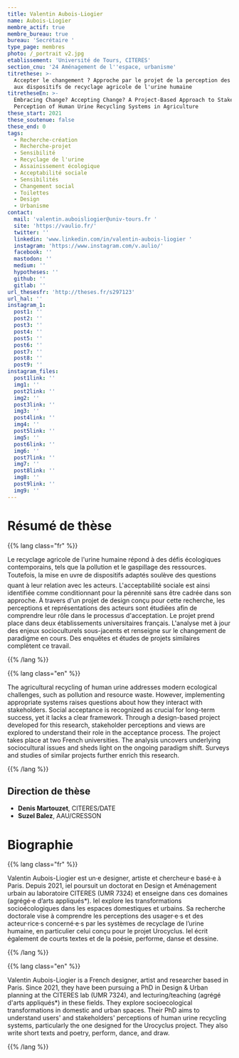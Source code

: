 ```yaml
---
title: Valentin Aubois-Liogier
name: Aubois-Liogier
membre_actif: true
membre_bureau: true
bureau: 'Secrétaire '
type_page: membres
photo: /_portrait v2.jpg
etablissement: 'Université de Tours, CITERES'
section_cnu: '24 Aménagement de l''espace, urbanisme'
titrethese: >-
  Accepter le changement ? Approche par le projet de la perception des acteurs
  aux dispositifs de recyclage agricole de l'urine humaine
titretheseEn: >-
  Embracing Change? Accepting Change? A Project-Based Approach to Stakeholders'
  Perception of Human Urine Recycling Systems in Agriculture
these_start: 2021
these_soutenue: false
these_end: 0
tags:
  - Recherche-création
  - Recherche-projet
  - Sensibilité
  - Recyclage de l'urine
  - Assainissement écologique
  - Acceptabilité sociale
  - Sensibilités
  - Changement social
  - Toilettes
  - Design
  - Urbanisme
contact:
  mail: 'valentin.auboisliogier@univ-tours.fr '
  site: 'https://vaulio.fr/'
  twitter: ''
  linkedin: 'www.linkedin.com/in/valentin-aubois-liogier '
  instagram: 'https://www.instagram.com/v.aulio/'
  facebook: ''
  mastodon: ''
  medium: ''
  hypotheses: ''
  github: ''
  gitlab: ''
url_thesesfr: 'http://theses.fr/s297123'
url_hal: ''
instagram_1:
  post1: ''
  post2: ''
  post3: ''
  post4: ''
  post5: ''
  post6: ''
  post7: ''
  post8: ''
  post9: ''
instagram_files:
  post1link: ''
  img1: ''
  post2link: ''
  img2: ''
  post3link: ''
  img3: ''
  post4link: ''
  img4: ''
  post5link: ''
  img5: ''
  post6link: ''
  img6: ''
  post7link: ''
  img7: ''
  post8link: ''
  img8: ''
  post9link: ''
  img9: ''
---
```


<!-- Supprimer les parties non remplies (supprimer les blocks de lang s'il n'y a pas deux langues). Tu es libre d'ajouter ce que tu veux à cette partie -->

# Résumé de thèse

{{% lang class="fr" %}}

Le recyclage agricole de l'urine humaine répond à des défis écologiques contemporains, tels que la pollution et le gaspillage des ressources. Toutefois, la mise en uvre de dispositifs adaptés soulève des questions quant à leur relation avec les acteurs. L'acceptabilité sociale est ainsi identifiée comme conditionnant pour la pérennité sans être cadrée dans son approche. À travers d'un projet de design conçu pour cette recherche, les perceptions et représentations des acteurs sont étudiées afin de comprendre leur rôle dans le processus d'acceptation. Le projet prend place dans deux établissements universitaires français. L'analyse met à jour des enjeux socioculturels sous-jacents et renseigne sur le changement de paradigme en cours. Des enquêtes et études de projets similaires complètent ce travail.

{{% /lang %}}

{{% lang class="en" %}}

The agricultural recycling of human urine addresses modern ecological challenges, such as pollution and resource waste. However, implementing appropriate systems raises questions about how they interact with stakeholders. Social acceptance is recognized as crucial for long-term success, yet it lacks a clear framework. Through a design-based project developed for this research, stakeholder perceptions and views are explored to understand their role in the acceptance process. The project takes place at two French universities. The analysis uncovers underlying sociocultural issues and sheds light on the ongoing paradigm shift. Surveys and studies of similar projects further enrich this research.

{{% /lang %}}

## Direction de thèse

* **Denis Martouzet**, CITERES/DATE
* **Suzel Balez**, AAU/CRESSON

# Biographie

{{% lang class="fr" %}}

Valentin Aubois-Liogier est un·e designer, artiste et chercheur·e basé·e à Paris. Depuis 2021, iel poursuit un doctorat en Design et Aménagement urbain au laboratoire CITERES (UMR 7324) et enseigne dans ces domaines (agrégé·e d’arts appliqués\*). Iel explore les transformations socioécologiques dans les espaces domestiques et urbains. Sa recherche doctorale vise à comprendre les perceptions des usager·e·s et des acteur·rice·s concerné·e·s par les systèmes de recyclage de l’urine humaine, en particulier celui conçu pour le projet Urocyclus. Iel écrit également de courts textes et de la poésie, performe, danse et dessine.

{{% /lang %}}

{{% lang class="en" %}}

Valentin Aubois-Liogier is a French designer, artist and researcher based in Paris. Since 2021, they have been pursuing a PhD in Design & Urban planning at the CITERES lab (UMR 7324), and lecturing/teaching (agrégé d'arts appliqués\*) in these fields. They explore socioecological transformations in domestic and urban spaces. Their PhD aims to understand users' and stakeholders' perceptions of human urine recycling systems, particularly the one designed for the Urocyclus project. They also write short texts and poetry, perform, dance, and draw.

{{% /lang %}}
